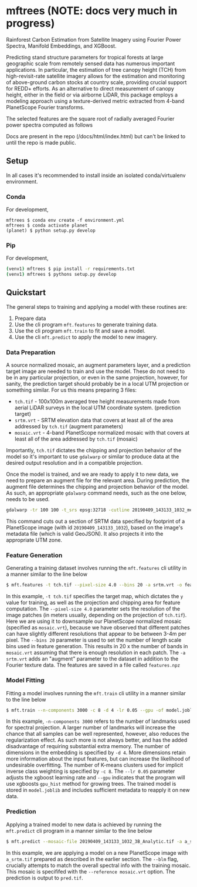 # mftrees (NOTE: docs very much in progress)
Rainforest Carbon Estimation from Satellite Imagery using Fourier Power Spectra, Manifold Embeddings, and XGBoost.

Predicting stand structure parameters for tropical forests at large geographic scale from remotely sensed data has numerous important applications. In particular, the estimation of tree canopy height (TCH) from high-revisit-rate satellite imagery allows for the estimation and monitoring of above-ground carbon stocks at country scale, providing crucial support for REDD+ efforts.  As an alternative to direct measurement of canopy height, either in the field or via airborne LiDAR, this package employs a modeling approach using a texture-derived metric extracted from 4-band PlanetScope Fourier transforms.

The selected features are the square root of radially averaged Fourier power spectra computed as follows

Docs are present in the repo (/docs/html/index.html) but can't be linked to until the repo is made public.

## Setup

In all cases it's recommended to install inside an isolated conda/virtualenv environment.

### Conda

For development,

```
mftrees $ conda env create -f environment.yml
mftrees $ conda activate planet
(planet) $ python setup.py develop
```

### Pip

For development,

```bash
(venv1) mftrees $ pip install -r requirements.txt
(venv1) mftrees $ pythons setup.py develop
```


## Quickstart

The general steps to training and applying a model with these routines are:

1.  Prepare data
2.  Use the cli program `mft.features` to generate training data.
3.  Use the cli program `mft.train` to fit and save a model.
4.  Use the cli `mft.predict` to apply the model to new imagery.

### Data Preparation

A source normalized mosaic, an augment parameters layer, and a prediction target image are needed to train and use the model.  These do not need to be in any particular projection, or even in the same projection, however, for sanity, the prediction target should probably be in a local UTM projection or something similar.  For us this means preparing 3 files:

* `tch.tif` - 100x100m averaged tree height measurements made from aerial LiDAR surveys in the local UTM coordinate system. (prediction target) 
* `srtm.vrt` - SRTM elevation data that covers at least all  of the area addressed by `tch.tif` (augment parameters)
* `mosaic.vrt` - 4-band PlanetScope normalized mosaic with that covers at least all of the area addressed by `tch.tif` (mosaic)

Importantly, `tch.tif` dictates the chipping and projection behavior of the model so it's important to use `gdalwarp` or similar to produce data at the desired output resolution and in a compatible projection.  

Once the model is trained, and we are ready to apply it to new data, we need to prepare an augment file for the relevant area.  During prediction, the augment file determines the chipping and projection behavior of the model.  As such, an appropriate `gdalwarp` command needs, such as the one below, needs to be used.

```bash
gdalwarp -tr 100 100 -t_srs epsg:32718 -cutline 20190409_143133_1032_metadata.json -crop_to_cutline /media/prak/codex/peru-srtm.vrt a_srtm.tif
```

This command cuts out a section of SRTM data specified by footprint of a PlanetScope image (with id `20190409_143133_1032`), based on the image's metadata file (which is valid GeoJSON).  It also projects it into the appropriate UTM zone. 

### Feature Generation

Generating a training dataset involves running the `mft.features` cli utility in a manner similar to the line below

```bash
$ mft.features -t tch.tif --pixel-size 4.0 --bins 20 -a srtm.vrt -o features.npz mosaic.vrt
```

In this example, `-t tch.tif` specifies the target map, which dictates the `y` value for training, as well as the projection and chipping area for feature computation.  The `--pixel-size 4.0` parameter sets the resolution of the image patches (in meters usually, depending on the projection of `tch.tif`).  Here we are using it to downsample our PlanetScope normalized mosaic (specified as `mosaic.vrt`), because we have observed that different patches can have slightly different resolutions that appear to be between 3-4m per pixel.  The `--bins 20` parameter is used to set the number of length scale bins used in feature generation.  This results in 20 x the number of bands in `mosaic.vrt` assuming that there is enough resolution in each patch.  The `-a srtm.vrt` adds an "augment" parameter to the dataset in addition to the Fourier texture data.  The features are saved in a file called `features.npz`

### Model Fitting

Fitting a model involves running the `mft.train` cli utility in a manner similar to the line below

```bash
$ mft.train --n-components 3000 -c 8 -d 4 -lr 0.05 --gpu -of model.joblib features.npz
```

In this example, `-n-components 3000` refers to the number of landmarks used for spectral projection.  A larger number of landmarks will increase the chance that all samples can be well represented, however, also reduces the regularization effect.  As such more is not always better, and has the added disadvantage of requiring substantial extra memory.  The number of dimensions in the embedding is specified by `-d 4`.  More dimensions retain more information about the input features, but can increase the likelihood of undesirable overfitting.  The number of K-means clusters used for implicit inverse class weighting is specified by `-c 8`.  The `--lr 0.05` parameter adjusts the xgboost learning rate and `--gpu` indicates that the program will use xgboosts `gpu_hist` method for growing trees.  The trained model is stored in `model.joblib` and includes sufficient metadata to reapply it on new data.

### Prediction

Applying a trained model to new data is achieved by running the `mft.predict` cli program in a manner similar to the line below

```bash
$ mft.predict --mosaic-file 20190409_143133_1032_3B_Analytic.tif -a a_srtm.tif --blm --reference mosaic.vrt -o pred.tif model.joblib
```

In this example, we are applying a model on a new PlanetScope image with `a_srtm.tif` prepared as described in the earlier section.  The `--blm` flag, crucially attempts to match the overall spectral info with the training mosaic.  This mosaic is specififed with the `--reference mosaic.vrt` option.  The prediction is output to `pred.tif`.

